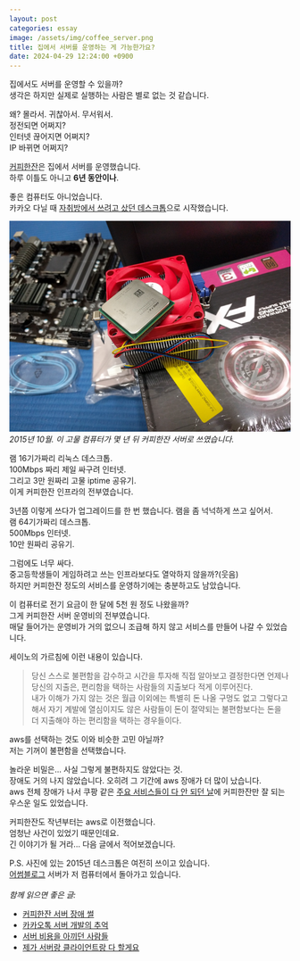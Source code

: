```yaml
---
layout: post
categories: essay
image: /assets/img/coffee_server.png
title: 집에서 서버를 운영하는 게 가능한가요?
date: 2024-04-29 12:24:00 +0900
---
```


집에서도 서버를 운영할 수 있을까?  
생각은 하지만 실제로 실행하는 사람은 별로 없는 것 같습니다.

왜? 몰라서. 귀찮아서. 무서워서.  
정전되면 어쩌지?  
인터넷 끊어지면 어쩌지?  
IP 바뀌면 어쩌지?  

[커피한잔](https://withcoffee.app/)은 집에서 서버를 운영했습니다.  
하루 이틀도 아니고 **6년 동안이나**.

좋은 컴퓨터도 아니었습니다.  
카카오 다닐 때 [자취방에서 쓰려고 샀던 데스크톱](https://www.instagram.com/p/9TfbysAbno/)으로 시작했습니다.

![커피한잔 서버](/assets/img/coffee_server.png)  
*2015년 10월. 이 고물 컴퓨터가 몇 년 뒤 커피한잔 서버로 쓰였습니다.*

램 16기가짜리 리눅스 데스크톱.  
100Mbps 짜리 제일 싸구려 인터넷.  
그리고 3만 원짜리 고물 iptime 공유기.  
이게 커피한잔 인프라의 전부였습니다.

3년쯤 이렇게 쓰다가 업그레이드를 한 번 했습니다. 램을 좀 넉넉하게 쓰고 싶어서.  
램 64기가짜리 데스크톱.  
500Mbps 인터넷.  
10만 원짜리 공유기.

그럼에도 너무 싸다.  
중고등학생들이 게임하려고 쓰는 인프라보다도 열악하지 않을까?(웃음)  
하지만 커피한잔 정도의 서비스를 운영하기에는 충분하고도 남았습니다.

이 컴퓨터로 전기 요금이 한 달에 5천 원 정도 나왔을까?  
그게 커피한잔 서버 운영비의 전부였습니다.  
매달 들어가는 운영비가 거의 없으니 조급해 하지 않고 서비스를 만들어 나갈 수 있었습니다.  

세이노의 가르침에 이런 내용이 있습니다.

> 당신 스스로 불편함을 감수하고 시간을 투자해 직접 알아보고 결정한다면 언제나 당신의 지출은, 편리함을 택하는 사람들의 지출보다 적게 이루어진다.  
> 내가 이해가 가지 않는 것은 월급 이외에는 특별히 돈 나올 구멍도 없고 그렇다고 해서 자기 계발에 열심이지도 않은 사람들이 돈이 절약되는 불편함보다는 돈을 더 지출해야 하는 편리함을 택하는 경우들이다.

aws를 선택하는 것도 이와 비슷한 고민 아닐까?  
저는 기꺼이 불편함을 선택했습니다.

놀라운 비밀은... 사실 그렇게 불편하지도 않았다는 것.  
장애도 거의 나지 않았습니다. 오히려 그 기간에 aws 장애가 더 많이 났습니다.  
aws 전체 장애가 나서 쿠팡 같은 [주요 서비스들이 다 안 되던 날](https://www.hani.co.kr/arti/economy/it/871433.html)에 커피한잔만 잘 되는 우스운 일도 있었습니다.

커피한잔도 작년부터는 aws로 이전했습니다.  
엄청난 사건이 있었기 때문인데요.  
긴 이야기가 될 거라... 다음 글에서 적어보겠습니다.

P.S. 사진에 있는 2015년 데스크톱은 여전히 쓰이고 있습니다.  
[어썸블로그](https://github.com/BenjaminKim/awesome-blogs) 서버가 저 컴퓨터에서 돌아가고 있습니다.
<br>
<br>
*함께 읽으면 좋은 글:*
* [커피한잔 서버 장애 썰](/essay/2024/05/03/coffee-server.html)
* [카카오톡 서버 개발의 추억](/essay/2022/10/16/kakaotalk-server-development.html)
* [서버 비용을 아끼던 사람들](/essay/2024/03/07/people-saving-cost.html)
* [제가 서버랑 클라이언트랑 다 할게요](/essay/2021/09/14/제가-서버랑-클라이언트랑-다-할게요.html)